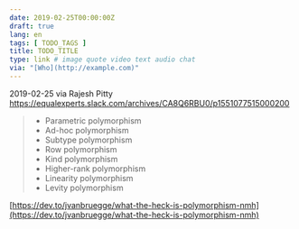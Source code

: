 ```yaml
---
date: 2019-02-25T00:00:00Z
draft: true
lang: en
tags: [ TODO_TAGS ]
title: TODO_TITLE
type: link # image quote video text audio chat
via: "[Who](http://example.com)"
---
```



2019-02-25 via Rajesh Pitty
https://equalexperts.slack.com/archives/CA8Q6RBU0/p1551077515000200

> - Parametric polymorphism
> - Ad-hoc polymorphism
> - Subtype polymorphism
> - Row polymorphism
> - Kind polymorphism
> - Higher-rank polymorphism
> - Linearity polymorphism
> - Levity polymorphism

[https://dev.to/jvanbruegge/what-the-heck-is-polymorphism-nmh](https://dev.to/jvanbruegge/what-the-heck-is-polymorphism-nmh)

